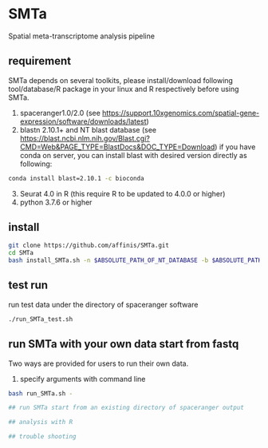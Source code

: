 # SMTa
Spatial meta-transcriptome analysis pipeline

## requirement
SMTa depends on several toolkits, please install/download following tool/database/R package in your linux and R respectively before using SMTa.

1. spaceranger1.0/2.0 (see https://support.10xgenomics.com/spatial-gene-expression/software/downloads/latest)
2. blastn 2.10.1+ and NT blast database (see https://blast.ncbi.nlm.nih.gov/Blast.cgi?CMD=Web&PAGE_TYPE=BlastDocs&DOC_TYPE=Download)
   if you have conda on server, you can install blast with desired version directly as following:
```Bash
conda install blast=2.10.1 -c bioconda
```
3. Seurat 4.0 in R (this require R to be updated to 4.0.0 or higher)
4. python 3.7.6 or higher

## install
```Bash
git clone https://github.com/affinis/SMTa.git
cd SMTa
bash install_SMTa.sh -n $ABSOLUTE_PATH_OF_NT_DATABASE -b $ABSOLUTE_PATH_OF_BLASTN -s $ABSOLUTE_PATH_OF_SPACERANGER
```
## test run
run test data under the directory of spaceranger software 
```Bash
./run_SMTa_test.sh
```

## run SMTa with your own data start from fastq
Two ways are provided for users to run their own data.
1. specify arguments with command line
```Bash
bash run_SMTa.sh -

## run SMTa start from an existing directory of spaceranger output

## analysis with R

## trouble shooting
